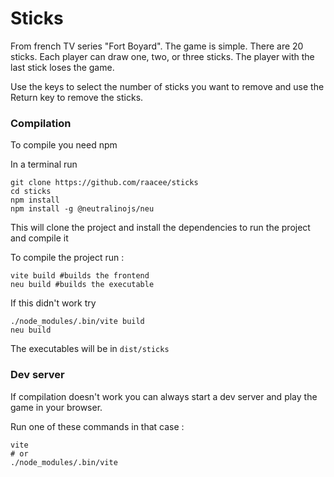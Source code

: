 # Sticks

From french TV series "Fort Boyard".
The game is simple. There are 20 sticks. Each player can draw one, two, or three sticks. The player with the last stick loses the game.

Use the keys to select the number of sticks you want to remove and use the Return key to remove the sticks.

### Compilation

To compile you need npm

In a terminal run 

```shell
git clone https://github.com/raacee/sticks
cd sticks
npm install 
npm install -g @neutralinojs/neu
```

This will clone the project and install the dependencies to run the project and compile it

To compile the project run :

```shell
vite build #builds the frontend
neu build #builds the executable
```

If this didn't work try
```shell
./node_modules/.bin/vite build
neu build
```

The executables will be in ```dist/sticks```

### Dev server

If compilation doesn't work you can always start a dev server and play the game in your browser.  
  
Run one of these commands in that case :
```shell
vite
# or
./node_modules/.bin/vite 
```